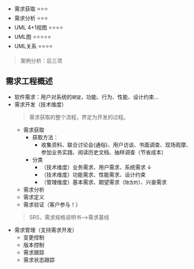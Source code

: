 
- 需求获取 ⭐⭐⭐
- 需求分析 ⭐⭐⭐
- UML 4+1视图 ⭐⭐⭐⭐
- UML图 ⭐⭐⭐⭐⭐
- UML关系 ⭐⭐⭐⭐

> 案例分析：后三项

## 需求工程概述
- 软件需求：用户对系统的`期望`，功能、行为、性能、设计约束...
- 需求开发（技术维度）
  > 需求获取的整个流程，界定为开发的过程。
  - 需求获取
    - 获取方法：
      - 收集资料、联合讨论会(通俗)、用户访谈、书面调查、现场观摩、参加业务实践、阅读历史文档、抽样调查（节省成本）
    - 分类
      - （技术维度）业务需求、用户需求、系统需求 ↓
      - （技术维度）功能需求、性能需求、设计约束
      - （管理维度）基本需求、期望需求（`隐含的`）、兴奋需求
  - 需求分析
  - 需求定义
  - 需求验证（客户参与！）
  > SRS，需求规格说明书-->需求基线
- 需求管理（支持需求开发）
  - 变更控制
  - 版本控制
  - 需求跟踪
  - 需求状态跟踪

